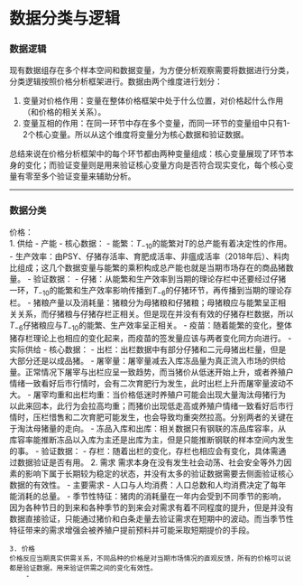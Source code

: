 # 数据分类与逻辑

### 数据逻辑

现有数据组存在多个样本空间和数据变量，为方便分析观察需要将数据进行分类，分类逻辑按照价格分析框架进行。数据由两个维度进行划分：

1. 变量对价格作用：变量在整体价格框架中处于什么位置，对价格起什么作用（和价格的相关关系）。
2. 变量互相的作用：在同一环节中存在多个变量，而同一环节的变量组中只有1-2个核心变量。所以从这个维度将变量分为核心数据和验证数据。

总结来说在价格分析框架中的每个环节都由两种变量组成：核心变量展现了环节本身的变化；而验证变量则是用来验证核心变量方向是否符合现实变化，每个核心变量有零至多个验证变量来辅助分析。

---

### 数据分类
价格：  
    1. 供给
        - 产能
            - 核心数据：
                - 能繁：$T_{-10}$的能繁对$T$的总产能有着决定性的作用。
                - 生产效率：由PSY、仔猪存活率、育肥成活率、非瘟成活率（2018年后）、料肉比组成；这几个数据变量与能繁的乘积构成总产能也就是当期市场存在的商品猪数量。
            - 验证数据：
                - 仔猪：从能繁和生产效率到当期的理论存栏中还要经过仔猪一环，$T_{-10}$的能繁和生产效率影响传播到$T_{-6}$的仔猪环节，再传播到当期的理论存栏。
                - 猪粮产量以及消耗量：猪粮分为母猪粮和仔猪粮；母猪粮应与能繁呈正相关关系，而仔猪粮与仔猪存栏正相关。但是现在并没有有效的仔猪存栏数据，所以$T_{-6}$仔猪粮应与$T_{-10}$的能繁、生产效率呈正相关。
                - 疫苗：随着能繁的变化，整体猪存栏理论上也相应的变化起来，而疫苗的签发量应该与两者变化同方向进行。
        - 实际供给
            - 核心数据：
                - 出栏：出栏数据中有部分仔猪和二元母猪出栏量，但是大部分还是以成品猪。
                - 屠宰量：屠宰量减去入库冻品量为真正流入市场的供给量。正常情况下屠宰与出栏应呈一致趋势，而当猪价从低迷开始上升，或者养殖户情绪一致看好后市行情时，会有二次育肥行为发生，此时出栏上升而屠宰量波动不大。
                - 屠宰均重和出栏均重：当价格低迷时养殖户可能会出现大量淘汰母猪行为以此来回本，此行为会拉高均重；而猪价出现低走高或养殖户情绪一致看好后市行情时，压栏惜售和二次育肥可能发生，也会导致均重突然拉高。分别两者的关键在于淘汰母猪量的走向。
                - 冻品入库和出库：相关数据只有钢联的冻品库容率，从库容率能推断冻品以入库为主还是出库为主，但是只能推断钢联的样本空间内发生的事。
            - 验证数据：
                - 存栏：随着出栏的变化，存栏也相应会有变化，具体需通过数据验证是否有用。
    2. 需求
    需求本身在没有发生社会动荡、社会安全等外力因素的影响下属于长期较为稳定的状态，并没有太多的验证数据需要去侧面验证核心数据的有效性。
        - 主要需求
            - 人口与人均消费：人口总数和人均消费决定了每年能消耗的总量。
            - 季节性特征：猪肉的消耗量在一年内会受到不同季节的影响，因为各种节日的到来和各种季节的到来会对需求有着不同程度的提升，但是并没有数据直接验证，只能通过猪价和白条走量去验证需求在短期中的波动。而当季节性特征带来的需求增强会被养殖户提前预料并可能采取短期提价的手段。
    
    3. 价格
    价格反应当期真实供需关系，不同品种的价格是对当期市场情况的直观反馈，所有的价格可以说都是验证数据，用来验证供需之间的变化有效性。
        - 